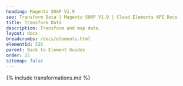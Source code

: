 ```yaml
---
heading: Magento SOAP V1.9
seo: Transform Data | Magento SOAP V1.9 | Cloud Elements API Docs
title: Transform Data
description: Transform and map data.
layout: docs
breadcrumbs: /docs/elements.html
elementId: 526
parent: Back to Element Guides
order: 25
sitemap: false
---
```


{% include transformations.md %}
